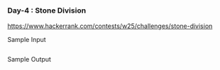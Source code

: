 #


### Day-4 : Stone Division

https://www.hackerrank.com/contests/w25/challenges/stone-division




Sample Input
```

```
Sample Output
```

```



